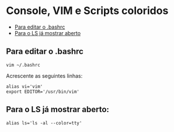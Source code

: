 # Console, VIM e Scripts coloridos


- [Para editar o .bashrc](#editar-bashrc)
- [Para o LS já mostrar aberto](#ls-aberto)

<a name="editar-bashrc"></a>
## Para editar o .bashrc

    vim ~/.bashrc

Acrescente as seguintes linhas:

    alias vi='vim'
    export EDITOR='/usr/bin/vim'

<a name="ls-aberto"></a>
## Para o LS já mostrar aberto:

    alias ls='ls -al --color=tty'

